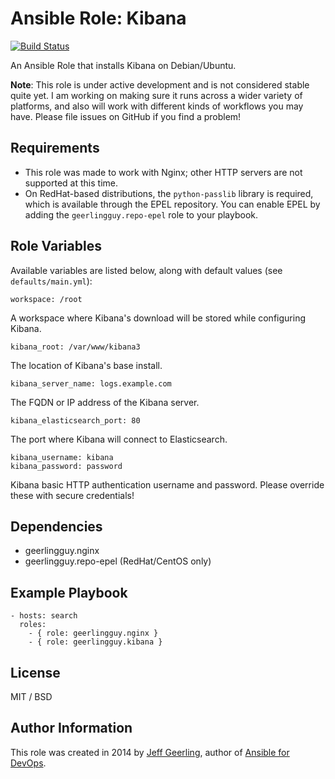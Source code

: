 # Ansible Role: Kibana

[![Build Status](https://travis-ci.org/geerlingguy/ansible-role-kibana.svg?branch=master)](https://travis-ci.org/geerlingguy/ansible-role-kibana)

An Ansible Role that installs Kibana on Debian/Ubuntu.

**Note**: This role is under active development and is not considered stable quite yet. I am working on making sure it runs across a wider variety of platforms, and also will work with different kinds of workflows you may have. Please file issues on GitHub if you find a problem!

## Requirements

  - This role was made to work with Nginx; other HTTP servers are not supported at this time.
  - On RedHat-based distributions, the `python-passlib` library is required, which is available through the EPEL repository. You can enable EPEL by adding the `geerlingguy.repo-epel` role to your playbook.

## Role Variables

Available variables are listed below, along with default values (see `defaults/main.yml`):

    workspace: /root

A workspace where Kibana's download will be stored while configuring Kibana.

    kibana_root: /var/www/kibana3

The location of Kibana's base install.

    kibana_server_name: logs.example.com

The FQDN or IP address of the Kibana server.

    kibana_elasticsearch_port: 80

The port where Kibana will connect to Elasticsearch.

    kibana_username: kibana
    kibana_password: password

Kibana basic HTTP authentication username and password. Please override these with secure credentials!

## Dependencies

  - geerlingguy.nginx
  - geerlingguy.repo-epel (RedHat/CentOS only)

## Example Playbook

    - hosts: search
      roles:
        - { role: geerlingguy.nginx }
        - { role: geerlingguy.kibana }

## License

MIT / BSD

## Author Information

This role was created in 2014 by [Jeff Geerling](http://jeffgeerling.com/), author of [Ansible for DevOps](http://ansiblefordevops.com/).
